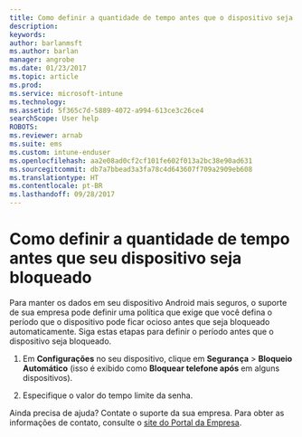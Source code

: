 ```yaml
---
title: Como definir a quantidade de tempo antes que o dispositivo seja bloqueado | Microsoft Docs
description: 
keywords: 
author: barlanmsft
ms.author: barlan
manager: angrobe
ms.date: 01/23/2017
ms.topic: article
ms.prod: 
ms.service: microsoft-intune
ms.technology: 
ms.assetid: 5f365c7d-5889-4072-a994-613ce3c26ce4
searchScope: User help
ROBOTS: 
ms.reviewer: arnab
ms.suite: ems
ms.custom: intune-enduser
ms.openlocfilehash: aa2e08ad0cf2cf101fe602f013a2bc38e90ad631
ms.sourcegitcommit: db7a7bbead3a3fa78c4d643607f709a2909eb608
ms.translationtype: HT
ms.contentlocale: pt-BR
ms.lasthandoff: 09/28/2017
---
```

# <a name="how-to-set-the-amount-of-time-before-your-device-is-locked"></a>Como definir a quantidade de tempo antes que seu dispositivo seja bloqueado

Para manter os dados em seu dispositivo Android mais seguros, o suporte de sua empresa pode definir uma política que exige que você defina o período que o dispositivo pode ficar ocioso antes que seja bloqueado automaticamente. Siga estas etapas para definir o período antes que o dispositivo seja bloqueado.

1.  Em **Configurações** no seu dispositivo, clique em **Segurança** &gt; **Bloqueio Automático** (isso é exibido como **Bloquear telefone após** em alguns dispositivos).

2.  Especifique o valor do tempo limite da senha.

Ainda precisa de ajuda? Contate o suporte da sua empresa. Para obter as informações de contato, consulte o [site do Portal da Empresa](https://portal.manage.microsoft.com).
